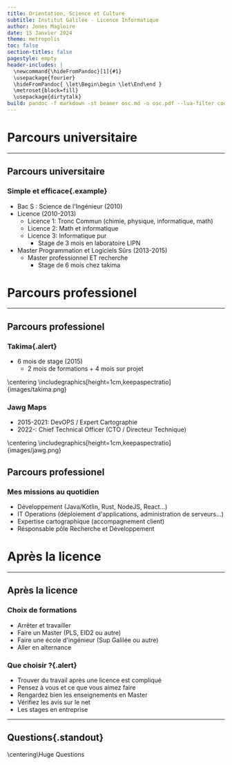 ```yaml
---
title: Orientation, Science et Culture
subtitle: Institut Galilée - Licence Informatique
author: Jones Magloire
date: 15 Janvier 2024
theme: metropolis
toc: false
section-titles: false
pagestyle: empty
header-includes: |
  \newcommand{\hideFromPandoc}[1]{#1}
  \usepackage{fourier}
  \hideFromPandoc{ \let\Begin\begin \let\End\end }
  \metroset{block=fill}
  \usepackage{dirtytalk}
build: pandoc -f markdown -st beamer osc.md -o osc.pdf --lua-filter code-filter.lua
---
```


# Parcours universitaire

---

## Parcours universitaire

### Simple et efficace{.example}

- Bac S : Science de l'Ingénieur (2010)
- Licence (2010-2013)
  - Licence 1: Tronc Commun (chimie, physique, informatique, math)
  - Licence 2: Math et informatique
  - Licence 3: Informatique pur
    - Stage de 3 mois en laboratoire LIPN
- Master Programmation et Logiciels Sûrs (2013-2015)
  - Master professionnel ET recherche
    - Stage de 6 mois chez takima

# Parcours professionel

---

## Parcours professionel

### Takima{.alert}
- 6 mois de stage (2015)
  - 2 mois de formations + 4 mois sur projet

\centering
\includegraphics[height=1cm,keepaspectratio]{images/takima.png}

### Jawg Maps
- 2015-2021: DevOPS / Expert Cartographie
- 2022-: Chief Technical Officer (CTO / Directeur Technique)

\centering
\includegraphics[height=1cm,keepaspectratio]{images/jawg.png}

## Parcours professionel

### Mes missions au quotidien
- Développement (Java/Kotlin, Rust, NodeJS, React...)
- IT Operations (déploiement d'applications, administration de serveurs...)
- Expertise cartographique (accompagnement client)
- Résponsable pôle Recherche et Développement


# Après la licence

---

## Après la licence

### Choix de formations
- Arrêter et travailler
- Faire un Master (PLS, EID2 ou autre)
- Faire une école d'ingénieur (Sup Galilée ou autre)
- Aller en alternance

### Que choisir ?{.alert}
- Trouver du travail après une licence est compliqué
- Pensez à vous et ce que vous aimez faire
- Rengardez bien les enseignements en Master
- Vérifiez les avis sur le net
- Les stages en entreprise


---

## Questions{.standout}

\centering\Huge Questions
